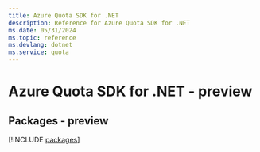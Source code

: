 ```yaml
---
title: Azure Quota SDK for .NET
description: Reference for Azure Quota SDK for .NET
ms.date: 05/31/2024
ms.topic: reference
ms.devlang: dotnet
ms.service: quota
---
```

# Azure Quota SDK for .NET - preview
## Packages - preview
[!INCLUDE [packages](quota-index.md)]